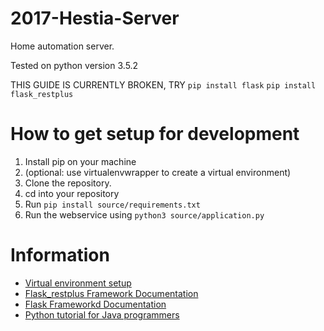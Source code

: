 # 2017-Hestia-Server
Home automation server.

Tested on python version 3.5.2

THIS GUIDE IS CURRENTLY BROKEN, TRY
`pip install flask`
`pip install flask_restplus`

# How to get setup for development
1. Install pip on your machine
2. (optional: use virtualenvwrapper to create a virtual environment)
3. Clone the repository.
4. cd into your repository
5. Run `pip install source/requirements.txt`
6. Run the webservice using `python3 source/application.py`

# Information
- [Virtual environment setup](https://virtualenvwrapper.readthedocs.io/en/latest/install.html)
- [Flask_restplus Framework Documentation](https://flask-restplus.readthedocs.io/en/stable/)
- [Flask Frameworkd Documentation](http://flask.pocoo.org/)
- [Python tutorial for Java programmers](http://www.cse.wustl.edu/~ckelleher/cse450/pythonQuickStart.pdf)
